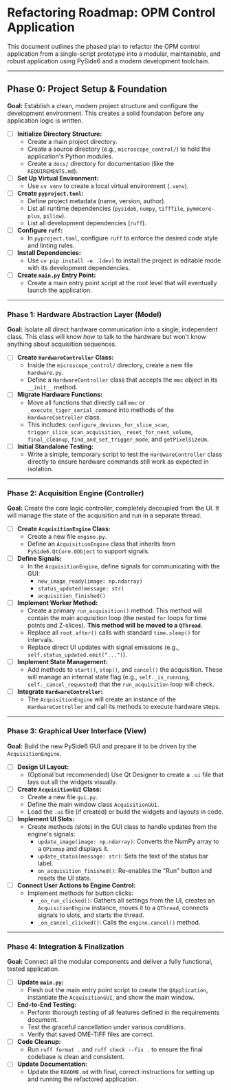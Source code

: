 # Refactoring Roadmap: OPM Control Application

This document outlines the phased plan to refactor the OPM control application from a single-script prototype into a modular, maintainable, and robust application using PySide6 and a modern development toolchain.

---

## **Phase 0: Project Setup & Foundation**

**Goal:** Establish a clean, modern project structure and configure the development environment. This creates a solid foundation before any application logic is written.

* [ ] **Initialize Directory Structure:**
  * Create a main project directory.
  * Create a source directory (e.g., `microscope_control/`) to hold the application's Python modules.
  * Create a `docs/` directory for documentation (like the `REQUIREMENTS.md`).
* [ ] **Set Up Virtual Environment:**
  * Use `uv venv` to create a local virtual environment (`.venv`).
* [ ] **Create `pyproject.toml`:**
  * Define project metadata (name, version, author).
  * List all runtime dependencies (`pyside6`, `numpy`, `tifffile`, `pymmcore-plus`, `pillow`).
  * List all development dependencies (`ruff`).
* [ ] **Configure `ruff`:**
  * In `pyproject.toml`, configure `ruff` to enforce the desired code style and linting rules.
* [ ] **Install Dependencies:**
  * Use `uv pip install -e .[dev]` to install the project in editable mode with its development dependencies.
* [ ] **Create `main.py` Entry Point:**
  * Create a main entry point script at the root level that will eventually launch the application.

---

### **Phase 1: Hardware Abstraction Layer (Model)**

**Goal:** Isolate all direct hardware communication into a single, independent class. This class will know *how* to talk to the hardware but won't know anything about acquisition sequences.

* [ ] **Create `HardwareController` Class:**
  * Inside the `microscope_control/` directory, create a new file `hardware.py`.
  * Define a `HardwareController` class that accepts the `mmc` object in its `__init__` method.
* [ ] **Migrate Hardware Functions:**
  * Move all functions that directly call `mmc` or `_execute_tiger_serial_command` into methods of the `HardwareController` class.
  * This includes: `configure_devices_for_slice_scan`, `trigger_slice_scan_acquisition`, `_reset_for_next_volume`, `final_cleanup`, `find_and_set_trigger_mode`, and `getPixelSizeUm`.
* [ ] **Initial Standalone Testing:**
  * Write a simple, temporary script to test the `HardwareController` class directly to ensure hardware commands still work as expected in isolation.

---

### **Phase 2: Acquisition Engine (Controller)**

**Goal:** Create the core logic controller, completely decoupled from the UI. It will manage the state of the acquisition and run in a separate thread.

* [ ] **Create `AcquisitionEngine` Class:**
  * Create a new file `engine.py`.
  * Define an `AcquisitionEngine` class that inherits from `PySide6.QtCore.QObject` to support signals.
* [ ] **Define Signals:**
  * In the `AcquisitionEngine`, define signals for communicating with the GUI:
    * `new_image_ready(image: np.ndarray)`
    * `status_updated(message: str)`
    * `acquisition_finished()`
* [ ] **Implement Worker Method:**
  * Create a primary `run_acquisition()` method. This method will contain the main acquisition loop (the nested `for` loops for time points and Z-slices). **This method will be moved to a `QThread`**.
  * Replace all `root.after()` calls with standard `time.sleep()` for intervals.
  * Replace direct UI updates with signal emissions (e.g., `self.status_updated.emit("...")`).
* [ ] **Implement State Management:**
  * Add methods to `start()`, `stop()`, and `cancel()` the acquisition. These will manage an internal state flag (e.g., `self._is_running`, `self._cancel_requested`) that the `run_acquisition` loop will check.
* [ ] **Integrate `HardwareController`:**
  * The `AcquisitionEngine` will create an instance of the `HardwareController` and call its methods to execute hardware steps.

---

### **Phase 3: Graphical User Interface (View)**

**Goal:** Build the new PySide6 GUI and prepare it to be driven by the `AcquisitionEngine`.

* [ ] **Design UI Layout:**
  * (Optional but recommended) Use Qt Designer to create a `.ui` file that lays out all the widgets visually.
* [ ] **Create `AcquisitionGUI` Class:**
  * Create a new file `gui.py`.
  * Define the main window class `AcquisitionGUI`.
  * Load the `.ui` file (if created) or build the widgets and layouts in code.
* [ ] **Implement UI Slots:**
  * Create methods (slots) in the GUI class to handle updates from the engine's signals:
    * `update_image(image: np.ndarray)`: Converts the NumPy array to a `QPixmap` and displays it.
    * `update_status(message: str)`: Sets the text of the status bar label.
    * `on_acquisition_finished()`: Re-enables the "Run" button and resets the UI state.
* [ ] **Connect User Actions to Engine Control:**
  * Implement methods for button clicks:
    * `_on_run_clicked()`: Gathers all settings from the UI, creates an `AcquisitionEngine` instance, moves it to a `QThread`, connects signals to slots, and starts the thread.
    * `_on_cancel_clicked()`: Calls the `engine.cancel()` method.

---

### **Phase 4: Integration & Finalization**

**Goal:** Connect all the modular components and deliver a fully functional, tested application.

* [ ] **Update `main.py`:**
  * Flesh out the main entry point script to create the `QApplication`, instantiate the `AcquisitionGUI`, and show the main window.
* [ ] **End-to-End Testing:**
  * Perform thorough testing of all features defined in the requirements document.
  * Test the graceful cancellation under various conditions.
  * Verify that saved OME-TIFF files are correct.
* [ ] **Code Cleanup:**
  * Run `ruff format .` and `ruff check --fix .` to ensure the final codebase is clean and consistent.
* [ ] **Update Documentation:**
  * Update the `README.md` with final, correct instructions for setting up and running the refactored application.
